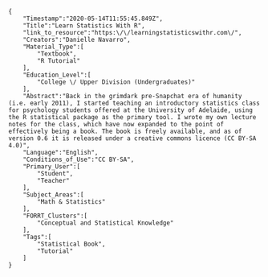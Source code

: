 
    {
        "Timestamp":"2020-05-14T11:55:45.849Z",
        "Title":"Learn Statistics With R",
        "link_to_resource":"https:\/\/learningstatisticswithr.com\/",
        "Creators":"Danielle Navarro",
        "Material_Type":[
            "Textbook",
            "R Tutorial"
        ],
        "Education_Level":[
            "College \/ Upper Division (Undergraduates)"
        ],
        "Abstract":"Back in the grimdark pre-Snapchat era of humanity (i.e. early 2011), I started teaching an introductory statistics class for psychology students offered at the University of Adelaide, using the R statistical package as the primary tool. I wrote my own lecture notes for the class, which have now expanded to the point of effectively being a book. The book is freely available, and as of version 0.6 it is released under a creative commons licence (CC BY-SA 4.0)",
        "Language":"English",
        "Conditions_of_Use":"CC BY-SA",
        "Primary_User":[
            "Student",
            "Teacher"
        ],
        "Subject_Areas":[
            "Math & Statistics"
        ],
        "FORRT_Clusters":[
            "Conceptual and Statistical Knowledge"
        ],
        "Tags":[
            "Statistical Book",
            "Tutorial"
        ]
    }
